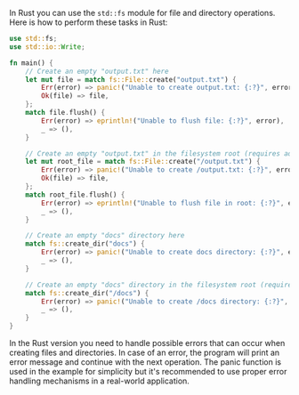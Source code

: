 In Rust you can use the `std::fs` module for file and directory operations. Here is how to perform these tasks in Rust:

```rust
use std::fs;
use std::io::Write;

fn main() {
    // Create an empty "output.txt" here
    let mut file = match fs::File::create("output.txt") {
        Err(error) => panic!("Unable to create output.txt: {:?}", error),
        Ok(file) => file,
    };
    match file.flush() {
        Err(error) => eprintln!("Unable to flush file: {:?}", error),
        _ => (),
    }

    // Create an empty "output.txt" in the filesystem root (requires admin rights)
    let mut root_file = match fs::File::create("/output.txt") {
        Err(error) => panic!("Unable to create /output.txt: {:?}", error),
        Ok(file) => file,
    };
    match root_file.flush() {
        Err(error) => eprintln!("Unable to flush file in root: {:?}", error),
        _ => (),
    }

    // Create an empty "docs" directory here
    match fs::create_dir("docs") {
        Err(error) => panic!("Unable to create docs directory: {:?}", error),
        _ => (),
    }

    // Create an empty "docs" directory in the filesystem root (requires admin rights)
    match fs::create_dir("/docs") {
        Err(error) => panic!("Unable to create /docs directory: {:?}", error),
        _ => (),
    } 
}
```
In the Rust version you need to handle possible errors that can occur when creating files and directories. In case of an error, the program will print an error message and continue with the next operation. The panic function is used in the example for simplicity but it's recommended to use proper error handling mechanisms in a real-world application.
